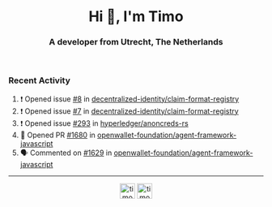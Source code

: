 <h1 align="center">Hi 👋, I'm Timo</h1>
<h3 align="center">A developer from Utrecht, The Netherlands</h3>
<br/>
<!-- https://github.com/rahuldkjain/github-profile-readme-generator --!>

<!--  <p align="left"><img src="https://github-readme-stats.vercel.app/api?username=timoglastra&show_icons=true&count_private=true&" alt="timoglastra" /></p> --!>

<!--
Github language stats
<p align="left"><img src="https://github-readme-stats.vercel.app/api/top-langs/?username=timoglastra&layout=compact" alt="timoglastra" /><p>
-->

<!-- Codestats language stats -->
<!-- <p align="left"><img src="https://codestats-readme.vercel.app/api/top-langs/?username=timoglastra&layout=compact&language_count=12" alt="timoglastra" /><p>    --!>
  
<h3>Recent Activity</h3>

<!--START_SECTION:activity-->
1. ❗ Opened issue [#8](https://github.com/decentralized-identity/claim-format-registry/issues/8) in [decentralized-identity/claim-format-registry](https://github.com/decentralized-identity/claim-format-registry)
2. ❗ Opened issue [#7](https://github.com/decentralized-identity/claim-format-registry/issues/7) in [decentralized-identity/claim-format-registry](https://github.com/decentralized-identity/claim-format-registry)
3. ❗ Opened issue [#293](https://github.com/hyperledger/anoncreds-rs/issues/293) in [hyperledger/anoncreds-rs](https://github.com/hyperledger/anoncreds-rs)
4. 💪 Opened PR [#1680](https://github.com/openwallet-foundation/agent-framework-javascript/pull/1680) in [openwallet-foundation/agent-framework-javascript](https://github.com/openwallet-foundation/agent-framework-javascript)
5. 🗣 Commented on [#1629](https://github.com/openwallet-foundation/agent-framework-javascript/pull/1629#issuecomment-1867296251) in [openwallet-foundation/agent-framework-javascript](https://github.com/openwallet-foundation/agent-framework-javascript)
<!--END_SECTION:activity-->

---

<p align="center">
<a href="https://twitter.com/timoglastra" target="blank"><img align="center" src="https://cdn.jsdelivr.net/npm/simple-icons@3.0.1/icons/twitter.svg" alt="timoglastra" height="30" width="30" /></a>
<a href="https://linkedin.com/in/timoglastra" target="blank"><img align="center" src="https://cdn.jsdelivr.net/npm/simple-icons@3.0.1/icons/linkedin.svg" alt="timoglastra" height="30" width="30" /></a>
</p>



